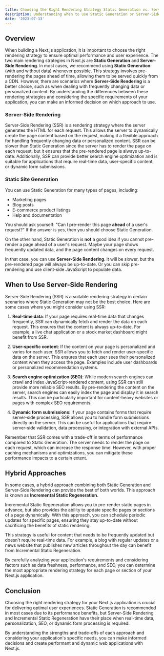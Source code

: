 ```yaml
---
title: Choosing the Right Rendering Strategy Static Generation vs. Server-Side Rendering
description: Understanding when to use Static Generation or Server-Side Rendering in your Next.js application
date: '2023-07-13'
---
```


## Overview

When building a Next.js application, it is important to choose the right rendering strategy to ensure optimal performance and user experience. The two main rendering strategies in Next.js are **Static Generation** and **Server-Side Rendering**. In most cases, we recommend using **Static Generation** (with and without data) whenever possible. This strategy involves pre-rendering the pages ahead of time, allowing them to be served quickly from a CDN. However, there are scenarios where **Server-Side Rendering** is a better choice, such as when dealing with frequently changing data or personalized content. By understanding the differences between these rendering strategies and considering the specific requirements of your application, you can make an informed decision on which approach to use.

### Server-Side Rendering

Server-Side Rendering (SSR) is a rendering strategy where the server generates the HTML for each request. This allows the server to dynamically create the page content based on the request, making it a flexible approach for handling frequently changing data or personalized content. SSR can be slower than Static Generation since the server has to render the page on each request, but it ensures that the pre-rendered page is always up-to-date. Additionally, SSR can provide better search engine optimization and is suitable for applications that require real-time data, user-specific content, or dynamic form submissions.

### Static Site Generation

You can use Static Generation for many types of pages, including:

- Marketing pages
- Blog posts
- E-commerce product listings
- Help and documentation

You should ask yourself: "Can I pre-render this page **ahead** of a user's request?" If the answer is yes, then you should choose Static Generation.

On the other hand, Static Generation is **not** a good idea if you cannot pre-render a page ahead of a user's request. Maybe your page shows frequently updated data, and the page content changes on every request.

In that case, you can use **Server-Side Rendering**. It will be slower, but the pre-rendered page will always be up-to-date. Or you can skip pre-rendering and use client-side JavaScript to populate data.

## When to Use Server-Side Rendering

Server-Side Rendering (SSR) is a suitable rendering strategy in certain scenarios where Static Generation may not be the best choice. Here are some cases where you might consider using SSR:

1. **Real-time data**: If your page requires real-time data that changes frequently, SSR can dynamically fetch and render the data on each request. This ensures that the content is always up-to-date. For example, a live chat application or a stock market dashboard might benefit from SSR.

2. **User-specific content**: If the content on your page is personalized and varies for each user, SSR allows you to fetch and render user-specific data on the server. This ensures that each user sees their personalized content when they access the page. Examples include user dashboards or personalized recommendation systems.

3. **Search engine optimization (SEO)**: While modern search engines can crawl and index JavaScript-rendered content, using SSR can still provide more reliable SEO results. By pre-rendering the content on the server, search engines can easily index the page and display it in search results. This can be particularly important for content-heavy websites or pages with complex SEO requirements.

4. **Dynamic form submissions**: If your page contains forms that require server-side processing, SSR allows you to handle form submissions directly on the server. This can be useful for applications that require server-side validation, data processing, or integration with external APIs.

Remember that SSR comes with a trade-off in terms of performance compared to Static Generation. The server needs to render the page on each request, which can increase the response time. However, with proper caching mechanisms and optimizations, you can mitigate these performance impacts to a certain extent.

## Hybrid Approaches

In some cases, a hybrid approach combining both Static Generation and Server-Side Rendering can provide the best of both worlds. This approach is known as **Incremental Static Regeneration**.

Incremental Static Regeneration allows you to pre-render static pages in advance, but also provides the ability to update specific pages or sections of a page dynamically. With this approach, you can schedule periodic updates for specific pages, ensuring they stay up-to-date without sacrificing the benefits of static rendering.

This strategy is useful for content that needs to be frequently updated but doesn't require real-time data. For example, a blog with regular updates or a news website that publishes new articles throughout the day can benefit from Incremental Static Regeneration.

By carefully analyzing your application's requirements and considering factors such as data freshness, performance, and SEO, you can determine the most appropriate rendering strategy for each page or section of your Next.js application.

## Conclusion

Choosing the right rendering strategy for your Next.js application is crucial for delivering optimal user experiences. Static Generation is recommended in most cases due to its performance benefits, but Server-Side Rendering and Incremental Static Regeneration have their place when real-time data, personalization, SEO, or dynamic form processing is required.

By understanding the strengths and trade-offs of each approach and considering your application's specific needs, you can make informed decisions and create performant and dynamic web applications with Next.js.

